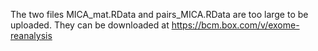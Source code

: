 The two files MICA_mat.RData and pairs_MICA.RData are too large to be uploaded. 
They can be downloaded at https://bcm.box.com/v/exome-reanalysis
